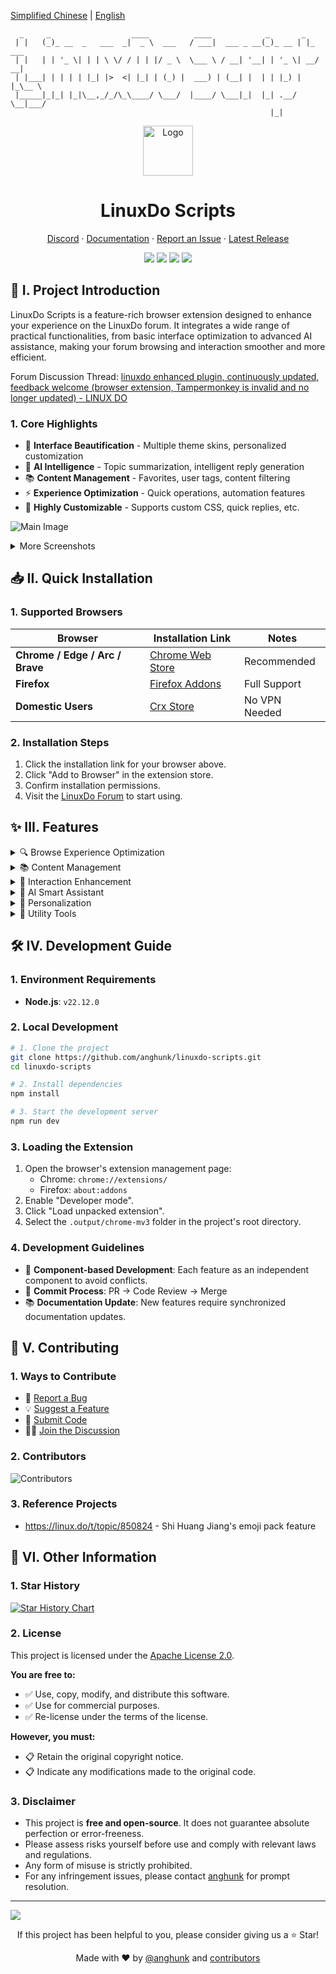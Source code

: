 [Simplified Chinese](README.md) | [English](README_EN.md)

```
  _     _                  ____          ____            _       _       
 | |   (_)_ __  _   ___  _|  _ \  ___   / ___|  ___ _ __(_)_ __ | |_ ___ 
 | |   | | '_ \| | | \ \/ / | | |/ _ \  \___ \ / __| '__| | '_ \| __/ __|
 | |___| | | | | |_| |>  <| |_| | (_) |  ___) | (__| |  | | |_) | |_\__ \
 |_____|_|_| |_|\__,_/_/\_\____/ \___/  |____/ \___|_|  |_| .__/ \__|___/
                                                          |_|            
```

<div align="center">
  <a href="https://github.com/anghunk/linuxdo-scripts">
    <img src="https://github.com/anghunk/linuxdo-scripts/blob/main/public/icon/128.png?raw=true" alt="Logo" width="80" height="80">
  </a>

  <h1>LinuxDo Scripts</h1>

  <p>
    <a href="https://discord.gg/n2pErsD7Kg">Discord</a>
    ·
    <a href="https://linuxdo-scripts.zishu.me">Documentation</a>
    ·
    <a href="https://github.com/anghunk/linuxdo-scripts/issues/new/choose">Report an Issue</a>
    ·
    <a href="https://github.com/anghunk/linuxdo-scripts/releases/latest">Latest Release</a>
  </p>

  <p>
    <img src="https://img.shields.io/github/v/release/anghunk/linuxdo-scripts?logo=github&label=Version">
    <img src="https://img.shields.io/github/stars/anghunk/linuxdo-scripts?logo=github&style=flat&label=Stars">
    <img src="https://img.shields.io/chrome-web-store/users/fbgblmjbeebanackldpbmpacppflgmlj?style=flat&logo=googlechrome&label=ChromeWebStore">
    <img src="https://img.shields.io/badge/License-Apache%202.0-blue?logo=apache">
  </p>
</div>

## 📖 I. Project Introduction

LinuxDo Scripts is a feature-rich browser extension designed to enhance your experience on the LinuxDo forum. It integrates a wide range of practical functionalities, from basic interface optimization to advanced AI assistance, making your forum browsing and interaction smoother and more efficient.

Forum Discussion Thread: [linuxdo enhanced plugin, continuously updated, feedback welcome (browser extension, Tampermonkey is invalid and no longer updated) - LINUX DO](https://linux.do/t/topic/170951)

### 1. Core Highlights
- 🎨 **Interface Beautification** - Multiple theme skins, personalized customization
- 🤖 **AI Intelligence** - Topic summarization, intelligent reply generation
- 📚 **Content Management** - Favorites, user tags, content filtering
- ⚡ **Experience Optimization** - Quick operations, automation features
- 🔧 **Highly Customizable** - Supports custom CSS, quick replies, etc.

![Main Image](https://github.com/user-attachments/assets/1b0039de-3f3e-420b-9a91-6bc651e8c8e5)

<details>
<summary>More Screenshots</summary>
  
![Usage](https://github.com/user-attachments/assets/514b92b7-deb3-4eee-80cd-c2203f4661b8)
![Favorites Enhancement](https://github.com/user-attachments/assets/0523929c-c825-40b8-817e-1f9ea06a01ea)
![Share Post](https://github.com/user-attachments/assets/07728ccc-4032-431d-bf70-e32b7a8e2289)

</details>

## 📥 II. Quick Installation

### 1. Supported Browsers

| Browser                          | Installation Link                                                                                     | Notes     |
| -------------------------------- | --------------------------------------------------------------------------------------------- | -------- |
| **Chrome / Edge / Arc / Brave** | [Chrome Web Store](https://chromewebstore.google.com/detail/fbgblmjbeebanackldpbmpacppflgmlj) | Recommended     |
| **Firefox**                     | [Firefox Addons](https://addons.mozilla.org/zh-CN/firefox/addon/linux_do-scripts/)            | Full Support |
| **Domestic Users**                    | [Crx Store](https://www.crxsoso.com/webstore/detail/fbgblmjbeebanackldpbmpacppflgmlj)          | No VPN Needed |

### 2. Installation Steps
1. Click the installation link for your browser above.
2. Click "Add to Browser" in the extension store.
3. Confirm installation permissions.
4. Visit the [LinuxDo Forum](https://linux.do) to start using.

## ✨ III. Features

<details>
<summary>🔍 Browse Experience Optimization</summary>

- ⏰ Display creation time in the topic list
- 🏢 Show floor count and original poster identifier
- 🆕 Open topics in a new tab
- 👀 Directly preview details and comments in the topic list
- 📝 Optimize display of mixed Chinese and English text
- 🖼️ Optimize signature image display to prevent corruption
- 🌙 Automatically switch to dark mode
- 📱 Optimize for ultra-wide displays

</details>

<details>
<summary>📚 Content Management</summary>

- ⭐ Comprehensive favorites functionality
- 🏷️ User tagging system
- 🚫 Force block topics from specified users
- 👑 Toggle "Show Original Poster Only"
- 🔍 Keyword and tag filtering
- 📅 Block old posts by time

</details>

<details>
<summary>💬 Interaction Enhancement</summary>

- ⚡ Quick topic replies (supports custom templates)
- 😊 Optimize reply box emojis
- 📊 Query user level information
- 👍 Quick like button
- 🔄 Automatically expand replies

</details>

<details>
<summary>🤖 AI Smart Assistant</summary>

- 📋 AI topic summarization
- 💡 Intelligent reply generation
- 🤝 AI-assisted posting
- 🎯 Intelligent content analysis

</details>

<details>
<summary>🎨 Personalization</summary>

- 🎭 Multiple forum theme skins
- 😀 Switch forum emoji styles
- 🎨 Support for custom CSS styles
- ☁️ Cloud synchronization of settings
- 🖼️ Customize forum Logo
- 📑 Customize tab icons and titles

</details>

<details>
<summary>🔧 Utility Tools</summary>

- 📸 Convert topics to image shares
- 📄 Export forum articles
- ⬆️ Scroll to top / Jump to first post
- 🔕 Quickly mute posts
- 🎯 View your own reply floor

</details>


## 🛠️ IV. Development Guide

### 1. Environment Requirements
- **Node.js**: `v22.12.0`

### 2. Local Development

```bash
# 1. Clone the project
git clone https://github.com/anghunk/linuxdo-scripts.git
cd linuxdo-scripts

# 2. Install dependencies
npm install

# 3. Start the development server
npm run dev
```

### 3. Loading the Extension
1. Open the browser's extension management page:
   - Chrome: `chrome://extensions/`
   - Firefox: `about:addons`
2. Enable "Developer mode".
3. Click "Load unpacked extension".
4. Select the `.output/chrome-mv3` folder in the project's root directory.

### 4. Development Guidelines
- 🧩 **Component-based Development**: Each feature as an independent component to avoid conflicts.
- 🔄 **Commit Process**: PR → Code Review → Merge
- 📚 **Documentation Update**: New features require synchronized documentation updates.

## 🤝 V. Contributing

### 1. Ways to Contribute
- 🐛 [Report a Bug](https://github.com/anghunk/linuxdo-scripts/issues/new?template=bug_report.yml)
- 💡 [Suggest a Feature](https://github.com/anghunk/linuxdo-scripts/issues/new?template=feature_report.yml)
- 🔧 [Submit Code](https://github.com/anghunk/linuxdo-scripts/pulls)
- 🙍‍♂️ [Join the Discussion](https://discord.gg/n2pErsD7Kg)

### 2. Contributors
![Contributors](https://contrib.rocks/image?repo=anghunk/linuxdo-scripts)

### 3. Reference Projects

- https://linux.do/t/topic/850824 - Shi Huang Jiang's emoji pack feature

## 📄 VI. Other Information

### 1. Star History

[![Star History Chart](https://api.star-history.com/svg?repos=anghunk/linuxdo-scripts&type=Timeline)](https://www.star-history.com/#anghunk/linuxdo-scripts&Timeline)

### 2. License

This project is licensed under the [Apache License 2.0](https://github.com/anghunk/linuxdo-scripts/blob/main/LICENSE).

**You are free to:**
- ✅ Use, copy, modify, and distribute this software.
- ✅ Use for commercial purposes.
- ✅ Re-license under the terms of the license.

**However, you must:**
- 📋 Retain the original copyright notice.
- 📋 Indicate any modifications made to the original code.

### 3. Disclaimer

- This project is **free and open-source**. It does not guarantee absolute perfection or error-freeness.
- Please assess risks yourself before use and comply with relevant laws and regulations.
- Any form of misuse is strictly prohibited.
- For any infringement issues, please contact [anghunk](https://github.com/anghunk) for prompt resolution.

---

![](https://invidget.wdh.app/n2pErsD7Kg)

<div align="center">
  <p>If this project has been helpful to you, please consider giving us a ⭐ Star!</p>
  <p>Made with ❤️ by <a href="https://github.com/anghunk">@anghunk</a> and <a href="https://github.com/anghunk/linuxdo-scripts/graphs/contributors">contributors</a></p>
</div>

